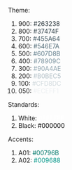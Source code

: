 Theme:
1. 900: <span style="color:#263238"> #263238</span>
1. 800: <span style="color:#37474F"> #37474F</span>
1. 700: <span style="color:#455A64"> #455A64</span>
1. 600: <span style="color:#546E7A"> #546E7A</span>
1. 500: <span style="color:#607D8B"> #607D8B</span>
1. 400: <span style="color:#78909C"> #78909C</span>
1. 300: <span style="color:#90A4AE"> #90A4AE</span>
1. 200: <span style="color:#B0BEC5"> #B0BEC5</span>
1. 100: <span style="color:#CFD8DC"> #CFD8DC</span>
1. 050: <span style="color:#ECEFF1"> #ECEFF1</span>

Standards:
1. White: <span style="color:#FFFFFF"> #FFFFFF</span>
1. Black: <span style="color:#000000"> #000000</span>

Accents:
1. A01: <span style="color:#00796B"> #00796B</span>
1. A02: <span style="color:#009688"> #009688</span>
